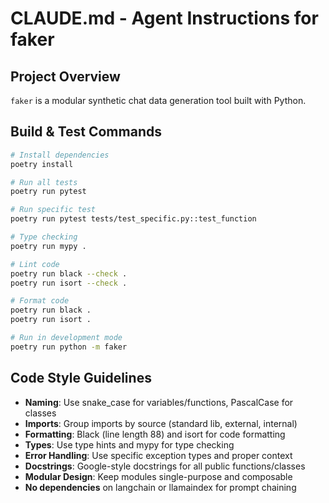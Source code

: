 # CLAUDE.md - Agent Instructions for faker

## Project Overview
`faker` is a modular synthetic chat data generation tool built with Python.

## Build & Test Commands
```bash
# Install dependencies
poetry install

# Run all tests
poetry run pytest

# Run specific test
poetry run pytest tests/test_specific.py::test_function

# Type checking
poetry run mypy .

# Lint code
poetry run black --check .
poetry run isort --check .

# Format code
poetry run black .
poetry run isort .

# Run in development mode
poetry run python -m faker
```

## Code Style Guidelines
- **Naming**: Use snake_case for variables/functions, PascalCase for classes
- **Imports**: Group imports by source (standard lib, external, internal)
- **Formatting**: Black (line length 88) and isort for code formatting
- **Types**: Use type hints and mypy for type checking
- **Error Handling**: Use specific exception types and proper context
- **Docstrings**: Google-style docstrings for all public functions/classes
- **Modular Design**: Keep modules single-purpose and composable
- **No dependencies** on langchain or llamaindex for prompt chaining